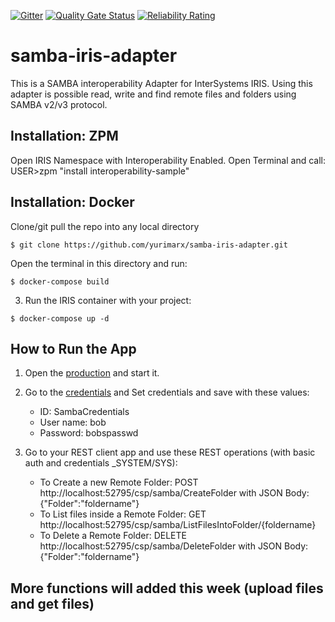  [![Gitter](https://img.shields.io/badge/Available%20on-Intersystems%20Open%20Exchange-00b2a9.svg)](https://openexchange.intersystems.com/package/iris-interoperability-template)
 [![Quality Gate Status](https://community.objectscriptquality.com/api/project_badges/measure?project=intersystems_iris_community%2Firis-interoperability-template&metric=alert_status)](https://community.objectscriptquality.com/dashboard?id=intersystems_iris_community%2Firis-interoperability-template)
 [![Reliability Rating](https://community.objectscriptquality.com/api/project_badges/measure?project=intersystems_iris_community%2Firis-interoperability-template&metric=reliability_rating)](https://community.objectscriptquality.com/dashboard?id=intersystems_iris_community%2Firis-interoperability-template)
# samba-iris-adapter
This is a SAMBA interoperability Adapter for InterSystems IRIS.
Using this adapter is possible read, write and find remote files and folders using SAMBA v2/v3 protocol.

## Installation: ZPM

Open IRIS Namespace with Interoperability Enabled.
Open Terminal and call:
USER>zpm "install interoperability-sample"

## Installation: Docker
Clone/git pull the repo into any local directory

```
$ git clone https://github.com/yurimarx/samba-iris-adapter.git
```

Open the terminal in this directory and run:

```
$ docker-compose build
```

3. Run the IRIS container with your project:

```
$ docker-compose up -d
```

## How to Run the App
1. Open the [production](http://localhost:52795/csp/user/EnsPortal.ProductionConfig.zen?PRODUCTION=dc.samba.SambaProduction) and start it.

2. Go to the [credentials](http://localhost:52795/csp/user/EnsPortal.Credentials.zen?$NAMESPACE=USER&$NAMESPACE=USER&) and Set credentials and save with these values:
    - ID: SambaCredentials
    - User name: bob
    - Password: bobspasswd

3. Go to your REST client app and use these REST operations (with basic auth and credentials _SYSTEM/SYS):
    - To Create a new Remote Folder: POST http://localhost:52795/csp/samba/CreateFolder with JSON Body: {"Folder":"foldername"}
    - To List files inside a Remote Folder: GET http://localhost:52795/csp/samba/ListFilesIntoFolder/{foldername}
    - To Delete a Remote Folder: DELETE http://localhost:52795/csp/samba/DeleteFolder with JSON Body: {"Folder":"foldername"}
    
## More functions will added this week (upload files and get files)
